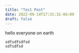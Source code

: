 ```yaml
---
title: "Test Post"
date: 2022-09-14T17:31:31-04:00
draft: false
---
```


hello everyone on earth

``` sfsdfsd
sdfsdfsdfsd
sdfsdfsd 
```
